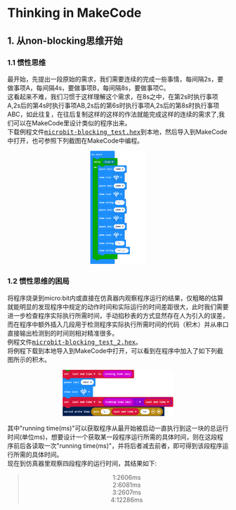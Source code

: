 # Thinking in MakeCode
## 1. 从non-blocking思维开始
### 1.1 惯性思维
最开始，先提出一段原始的需求，我们需要连续的完成一些事情，每间隔2s，要做事项A，每间隔4s，要做事项B，每间隔8s，要做事项C。  
这看起来不难，我们习惯于这样理解这个需求，在8s之中，在第2s时执行事项A,2s后的第4s时执行事项AB,2s后的第6s时执行事项A,2s后的第8s时执行事项ABC，如此往复，在往后复制这样的这样的作法就能完成这样的连续的需求了,我们可以在MakeCode里设计类似的程序出来。  
下载例程文件<kbd>[microbit-blocking_test.hex](https://github.com/Wind-stormger/Makecode/blob/master/Thinking%20in%20MakeCode/Routine%20folder/microbit-blocking_test.hex)</kbd>到本地，然后导入到MakeCode中打开，也可参照下列截图在MakeCode中编程。
<div align=center><img src="https://github.com/Wind-stormger/Makecode/blob/master/Thinking%20in%20MakeCode/Routine%20screenshot%20folder/1.1blocking_test.png" width="25%"></div>

### 1.2 惯性思维的困局
将程序烧录到micro:bit内或直接在仿真器内观察程序运行的结果，仅粗略的估算就能明显的发现程序中规定的动作时间和实际运行的时间差距很大，此时我们需要进一步检查程序实际执行所需时间，手动掐秒表的方式显然存在人为引入的误差，而在程序中额外插入几段用于检测程序实际执行所需时间的代码（积木）并从串口直接输出检测到的时间则相对精准很多。  
例程文件<kbd>[microbit-blocking_test_2.hex](https://github.com/Wind-stormger/Makecode/blob/master/Thinking%20in%20MakeCode/Routine%20folder/microbit-blocking_test_2.hex)</kbd>。  
将例程下载到本地导入到MakeCode中打开，可以看到在程序中加入了如下列截图所示的积木。  
<div align=center><img src="https://github.com/Wind-stormger/Makecode/blob/master/Thinking%20in%20MakeCode/Routine%20screenshot%20folder/1.2blocking_test_2.png" width="50%"></div> 

其中"running time(ms)"可以获取程序从最开始被启动一直执行到这一块的总运行时间(单位ms)，想要设计一个获取某一段程序运行所需的具体时间，则在这段程序前后各读取一次"running time(ms)"，并将后者减去前者，即可得到该段程序运行所需的具体时间。  
现在到仿真器里观察四段程序的运行时间，其结果如下:  
<div align=center>

>1:2606ms  
>2:6081ms  
>3:2607ms  
>4:12286ms  
</div>
